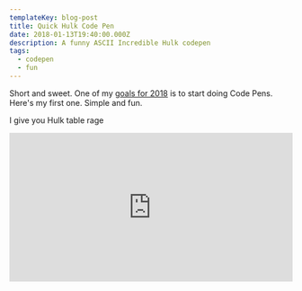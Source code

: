 ```yaml
---
templateKey: blog-post
title: Quick Hulk Code Pen
date: 2018-01-13T19:40:00.000Z
description: A funny ASCII Incredible Hulk codepen
tags:
  - codepen
  - fun
---
```

Short and sweet. One of my [goals for 2018](https://dev.to/nickytonline/2018-resolutions-1deo) is to start doing Code Pens. Here's my first one. Simple and fun.

I give you Hulk table rage

<iframe height="265" style="width: 100%;height: 265px;" scrolling="no" title="Hulk table rage" src="https://codepen.io/nickytonline/embed/jYKYWY?height=265&theme-id=0&default-tab=css,result" frameborder="no" allowtransparency="true" allowfullscreen="true">
  See the Pen <a href='https://codepen.io/nickytonline/pen/jYKYWY'>Hulk table rage</a> by Nick Taylor
  (<a href='https://codepen.io/nickytonline'>@nickytonline</a>) on <a href='https://codepen.io'>CodePen</a>.
</iframe>
